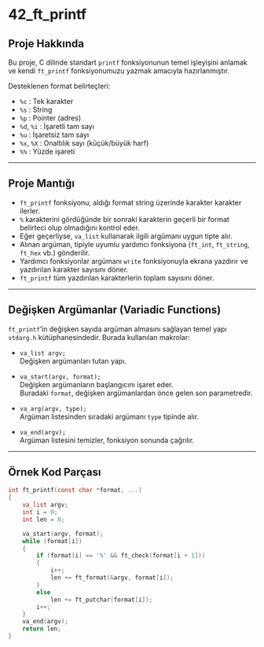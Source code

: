 # 42_ft_printf

## Proje Hakkında

Bu proje, C dilinde standart `printf` fonksiyonunun temel işleyişini anlamak ve kendi `ft_printf` fonksiyonumuzu yazmak amacıyla hazırlanmıştır. 

Desteklenen format belirteçleri:
- `%c` : Tek karakter
- `%s` : String
- `%p` : Pointer (adres)
- `%d`, `%i` : İşaretli tam sayı
- `%u` : İşaretsiz tam sayı
- `%x`, `%X` : Onaltılık sayı (küçük/büyük harf)
- `%%` : Yüzde işareti

---

## Proje Mantığı

- `ft_printf` fonksiyonu, aldığı format string üzerinde karakter karakter ilerler.
- `%` karakterini gördüğünde bir sonraki karakterin geçerli bir format belirteci olup olmadığını kontrol eder.
- Eğer geçerliyse, `va_list` kullanarak ilgili argümanı uygun tipte alır.
- Alınan argüman, tipiyle uyumlu yardımcı fonksiyona (`ft_int`, `ft_string`, `ft_hex` vb.) gönderilir.
- Yardımcı fonksiyonlar argümanı `write` fonksiyonuyla ekrana yazdırır ve yazdırılan karakter sayısını döner.
- `ft_printf` tüm yazdırılan karakterlerin toplam sayısını döner.

---

## Değişken Argümanlar (Variadic Functions)

`ft_printf`’in değişken sayıda argüman almasını sağlayan temel yapı `stdarg.h` kütüphanesindedir. Burada kullanılan makrolar:

- `va_list argv;`  
  Değişken argümanları tutan yapı.

- `va_start(argv, format);`  
  Değişken argümanların başlangıcını işaret eder.  
  Buradaki `format`, değişken argümanlardan önce gelen son parametredir.

- `va_arg(argv, type);`  
  Argüman listesinden sıradaki argümanı `type` tipinde alır.

- `va_end(argv);`  
  Argüman listesini temizler, fonksiyon sonunda çağrılır.

---

## Örnek Kod Parçası

```c
int ft_printf(const char *format, ...)
{
    va_list argv;
    int i = 0;
    int len = 0;

    va_start(argv, format);
    while (format[i])
    {
        if (format[i] == '%' && ft_check(format[i + 1]))
        {
            i++;
            len += ft_format(&argv, format[i]);
        }
        else
            len += ft_putchar(format[i]);
        i++;
    }
    va_end(argv);
    return len;
}
